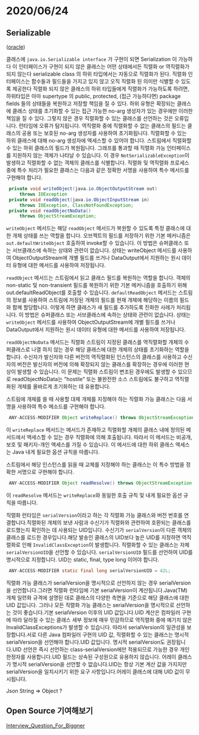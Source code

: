 # 2020/06/24

## Serializable

([oracle](https://docs.oracle.com/javase/7/docs/api/java/io/Serializable.html))

클래스에 `java.io.Serializable interface` 가 구현이 되면 Serialization 이 가능하다
이 인터페이스가 구현이 되지 않은 클래스는 어떤 상태에서든 직렬화 or 역직렬화가 되지 않는다 
serializable class 의 하위 타입에서는 자동으로 직렬화가 된다.
직렬화 인터페이스는 함수들과 필드들을 가지고 있지 않고 오직 직렬화 된 의미만 식별할 수 있도록 제공한다
직렬화 되지 않은 클래스의 하위 타입들에게 직렬화가 가능하도록 하려면, 하위타입은 아마 supertype 의 public, protected, (접근 가능하다면) package fields 들의 상태들을 복원하고 저장할 책임을 질 수 있다. 
하위 유형은 확장되는 클래스에 클래스 상태를 초기화할 수 있는 접근 가능한 no-arg 생성자가 있는 경우에만 이러한 책임을 질 수 있다.
그렇지 않은 경우 직렬화할 수 있는 클래스를 선언하는 것은 오류입니다. 런타임에 오류가 탐지됩니다.
역직렬화 중에 직렬화할 수 없는 클래스의 필드는 클래스의 공용 또는 보호된 no-arg 생성자를 사용하여 초기화됩니다. 직렬화할 수 있는 하위 클래스에 대해 no-arg 생성자에 액세스할 수 있어야 합니다. 
스트림에서 직렬화할 수 있는 하위 클래스의 필드가 복원됩니다.
그래프를 통과할 때 직렬화 가능 인터페이스를 지원하지 않는 객체가 나타날 수 있습니다. 이 경우 `NotSerializableException`이 발생하고 직렬화할 수 없는 객체의 클래스를 식별합니다.
직렬화 및 역직렬화 프로세스 중에 특수 처리가 필요한 클래스는 다음과 같은 정확한 서명을 사용하여 특수 메서드를 구현해야 합니다.

~~~java
 private void writeObject(java.io.ObjectOutputStream out)
     throws IOException
 private void readObject(java.io.ObjectInputStream in)
     throws IOException, ClassNotFoundException;
 private void readObjectNoData()
     throws ObjectStreamException;
~~~

`writeObject` 메서드는 해당 `readObject` 메서드가 복원할 수 있도록 특정 클래스에 대한 개체 상태를 쓰는 역할을 합니다.
오브젝트의 필드를 저장하기 위한 기본 메커니즘은 `out.defaultWriteObject` 호출하여 invoke할 수 있습니다.
이 방법은 슈퍼클래스 또는 서브클래스에 속하는 상태와 관련이 없습니다.
상태는 writeObject 메서드를 사용하여 ObjectOutputStream에 개별 필드를 쓰거나 DataOutput에서 지원하는 원시 데이터 유형에 대한 메서드를 사용하여 저장됩니다.

`readObject` 메서드는 스트림에서 읽고 클래스 필드를 복원하는 역할을 합니다. 객체의 non-static 및 non-transient 필드를 복원하기 위한 기본 메커니즘을 호출하기 위해 out.defaultReadObject를 호출할 수 있습니다. `defaultReadObject` 메서드는 스트림의 정보를 사용하여 스트림에 저장된 개체의 필드를 현재 개체에 해당하는 이름의 필드와 함께 할당합니다. 이렇게 하면 클래스가 새 필드를 추가하도록 진화한 사례가 처리됩니다. 이 방법은 슈퍼클래스 또는 서브클래스에 속하는 상태와 관련이 없습니다. 상태는 `writeObject` 메서드를 사용하여 ObjectOutputStream에 개별 필드를 쓰거나 DataOutput에서 지원하는 원시 데이터 유형에 대한 메서드를 사용하여 저장됩니다.

`readObjectNoData` 메서드는 직렬화 스트림이 지정된 클래스를 역직렬화할 개체의 수퍼클래스로 나열 하지 않는 경우 해당 클래스에 대한 개체의 상태를 초기화하는 역할을 합니다. 수신자가 발신자와 다른 버전의 역직렬화된 인스턴스의 클래스를 사용하고 수신자의 버전은 발신자의 버전에 의해 확장되지 않는 클래스를 확장하는 경우에 이러한 현상이 발생할 수 있습니다. 이 문제는 직렬화 스트림이 변조된 경우에도 발생할 수 있으므로 readObjectNoData는 "hostile" 또는 불완전한 소스 스트림에도 불구하고 역직렬화된 개체를 올바르게 초기화하는 데 유용합니다.

스트림에 개체를 쓸 때 사용할 대체 개체를 지정해야 하는 직렬화 가능 클래스는 다음 서명을 사용하여 특수 메소드를 구현해야 합니다.
~~~java
 ANY-ACCESS-MODIFIER Object writeReplace() throws ObjectStreamException;
~~~

이 `writeReplace` 메서드는 메서드가 존재하고 직렬화할 개체의 클래스 내에 정의된 메서드에서 액세스할 수 있는 경우 직렬화에 의해 호출됩니다. 따라서 이 메서드는 비공개, 보호 및 패키지-개인 액세스를 가질 수 있습니다. 이 메서드에 대한 하위 클래스 액세스는 Java 내게 필요한 옵션 규칙을 따릅니다.

스트림에서 해당 인스턴스를 읽을 때 교체를 지정해야 하는 클래스는 이 특수 방법을 정확한 서명으로 구현해야 합니다.
~~~java
 ANY-ACCESS-MODIFIER Object readResolve() throws ObjectStreamException;
~~~

이 `readResolve` 메서드는 `writeReplace`와 동일한 호출 규칙 및 내게 필요한 옵션 규칙을 따릅니다.

직렬화 런타임은 `serialVersion`이라고 하는 각 직렬화 가능 클래스와 버전 번호를 연결합니다.직렬화된 개체의 보낸 사람과 수신기가 직렬화와 관련하여 호환되는 클래스를 로드했는지 확인하는 데 사용되는 UID입니다. 수신기가 `serialVersion`이 다른 객체의 클래스를 로드한 경우입니다.해당 발송인 클래스의 UID보다 높은 UID를 지정하면 역직렬화로 인해 `InvalidClassException`이 발생합니다. 직렬화할 수 있는 클래스는 자체 `serialVersionUID`을 선언할 수 있습니다. `serialVersionUID` 필드를 선언하여 UID를 명시적으로 지정합니다. UID는 static, final, type long 이어야 합니다.

~~~java
 ANY-ACCESS-MODIFIER static final long serialVersionUID = 42L;
~~~

직렬화 가능 클래스가 serialVersion을 명시적으로 선언하지 않는 경우 serialVersion을 선언합니다.그러면 직렬화 런타임에 기본 serialVersion이 계산됩니다.Java(TM) 개체 일련화 규격에 설명된 대로 클래스의 다양한 측면을 기준으로 해당 클래스에 대한 UID 값입니다. 그러나 모든 직렬화 가능 클래스는 serialVersion을 명시적으로 선언하는 것이 좋습니다.기본 serialVersion 이후의 UID 값입니다.UID 계산은 컴파일러 구현에 따라 달라질 수 있는 클래스 세부 정보에 매우 민감하므로 역직렬화 중에 예기치 않은 InvalidClassExceptions가 발생할 수 있습니다. 따라서 serialVersion의 일관성을 보장합니다.서로 다른 Java 컴파일러 구현의 UID 값, 직렬화할 수 있는 클래스는 명시적 serialVersion을 선언해야 합니다.UID 값입니다. 명시적 serialVersion도 권장됩니다.UID 선언은 즉시 선언하는 class-serialVersion에만 적용되므로 가능한 경우 개인 한정자를 사용합니다.UID 필드는 상속된 구성원으로 유용하지 않습니다. 어레이 클래스가 명시적 serialVersion을 선언할 수 없습니다.UID는 항상 기본 계산 값을 가지지만 serialVersion을 일치시키기 위한 요구 사항입니다.어레이 클래스에 대해 UID 값이 무시됩니다.


Json String => Object ?


## Open Source 기여해보기 
[Interview_Question_For_Biggner](https://github.com/JaeYeopHan/Interview_Question_for_Beginner/tree/master/Java)
